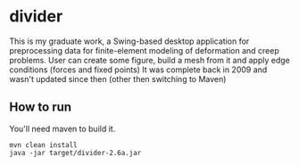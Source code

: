 divider
=======

This is my graduate work, a Swing-based desktop application for preprocessing data for finite-element modeling 
of deformation and creep problems. User can create some figure, build a mesh from it and apply edge conditions 
(forces and fixed points)
It was complete back in 2009 and wasn't updated since then (other then switching to Maven)

How to run
----------
You'll need maven to build it.

    mvn clean install
    java -jar target/divider-2.6a.jar
